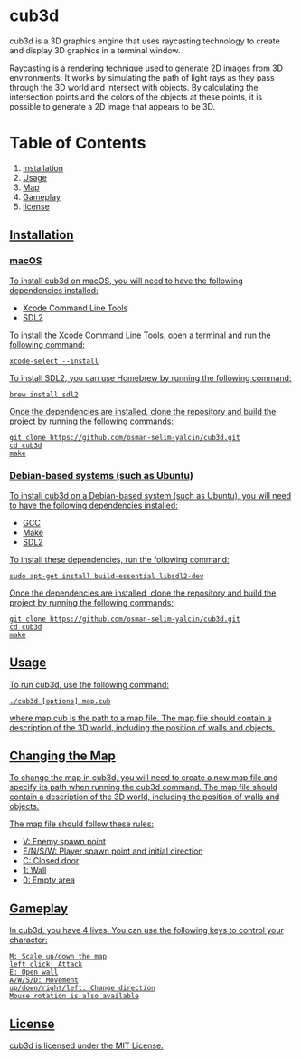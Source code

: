 # cub3d

cub3d is a 3D graphics engine that uses raycasting technology to create and display 3D graphics in a terminal window.

Raycasting is a rendering technique used to generate 2D images from 3D environments. It works by simulating the path of light rays as they pass through the 3D world and intersect with objects. By calculating the intersection points and the colors of the objects at these points, it is possible to generate a 2D image that appears to be 3D.

# Table of Contents

1. <a href="#installation"> Installation 
1. <a href="#usage"> Usage 
1. <a href="#map"> Map
1. <a href="#gameplay"> Gameplay
1. <a href="#license"> license 

## <span id="installation"> Installation
### macOS

To install cub3d on macOS, you will need to have the following dependencies installed:

+ Xcode Command Line Tools
+ SDL2

To install the Xcode Command Line Tools, open a terminal and run the following command:

```
xcode-select --install
```

To install SDL2, you can use Homebrew by running the following command:

```
brew install sdl2
```

Once the dependencies are installed, clone the repository and build the project by running the following commands:

```
git clone https://github.com/osman-selim-yalcin/cub3d.git
cd cub3d
make
```

### Debian-based systems (such as Ubuntu)

To install cub3d on a Debian-based system (such as Ubuntu), you will need to have the following dependencies installed:

+ GCC
+ Make
+ SDL2

To install these dependencies, run the following command:

```
sudo apt-get install build-essential libsdl2-dev
```

Once the dependencies are installed, clone the repository and build the project by running the following commands:

```
git clone https://github.com/osman-selim-yalcin/cub3d.git
cd cub3d
make
```

## <span id="usage"> Usage

To run cub3d, use the following command:

```
./cub3d [options] map.cub
```

where map.cub is the path to a map file. The map file should contain a description of the 3D world, including the position of walls and objects.

## <span id="map">  Changing the Map

To change the map in cub3d, you will need to create a new map file and specify its path when running the cub3d command. The map file should contain a description of the 3D world, including the position of walls and objects.

The map file should follow these rules:

+ V: Enemy spawn point
+ E/N/S/W: Player spawn point and initial direction
+ C: Closed door
+ 1: Wall
+ 0: Empty area

## <span id="gameplay">  Gameplay

In cub3d, you have 4 lives. You can use the following keys to control your character:

    M: Scale up/down the map
    left click: Attack
    E: Open wall
    A/W/S/D: Movement
    up/down/right/left: Change direction
    Mouse rotation is also available

## <span id="license">  License

cub3d is licensed under the MIT License.
